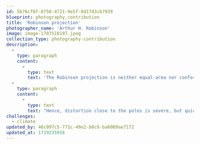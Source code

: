 ```yaml
---
id: 5b76cf8f-8750-4721-9e5f-0d17d3cb7939
blueprint: photography_contribution
title: 'Robinson projection'
photographer_name: 'Arthur H. Robinson'
image: image-1707510197.jpeg
collection_type: photography-contribution
description:
  -
    type: paragraph
    content:
      -
        type: text
        text: 'The Robinson projection is neither equal-area nor conformal, abandoning both for a compromise. The creator felt that this produced a better overall view than could be achieved by adhering to either. The meridianscurve gently, avoiding extremes, but thereby stretch the poles into long lines instead of leaving them as points.'
  -
    type: paragraph
    content:
      -
        type: text
        text: "Hence, distortion close to the poles is severe, but quickly declines to moderate levels moving away from them. The straight parallels imply severe angular distortion at the high latitudes toward the outer edges of the map – a fault inherent in any pseudocylindrical projection. However, at the time it was developed, the projection effectively met Rand McNally's goal to produce appealing depictions of the entire world.  (Wikipedia)"
challenges:
  - climate
updated_by: 46c097c5-771c-49e2-b8c6-ba6009ae7172
updated_at: 1719235916
---
```

